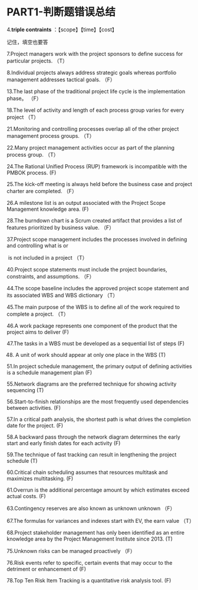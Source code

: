 # PART1-判断题错误总结

4.**triple contraints** ：【scope】【time】【cost】

记住，填空也要答

7.Project managers work with the project sponsors to define success for particular projects.      （T）

8.Individual projects always address strategic goals whereas portfolio management addresses tactical goals.     （F）

13.The last phase of the traditional project life cycle is the implementation phase。                                                     （F）

18.The level of activity and length of each process group varies for every project                                                             （T）

21.Monitoring and controlling processes overlap all of the other project management process groups.                     （T）

22.Many project management activities occur as part of the planning process group.                                                      （T）

24.The Rational Unified Process (RUP) framework is incompatible with the PMBOK process.                                        (F)

25.The kick-off meeting is always held before the business case and project charter are completed.                             （F）

26.A milestone list is an output associated with the Project Scope Management knowledge area.                                    (F)

28.The burndown chart is a Scrum created artifact that provides a list of features prioritized by business value.          （F）

37.Project scope management includes the processes involved in defining and controlling what is or

​      is not included in a project   （T）

40.Project scope statements must include the project boundaries, constraints, and assumptions.                           （F）

44.The scope baseline includes the approved project scope statement and its associated WBS and WBS dictionary        （T）

45.The main purpose of the WBS is to define all of the work required to complete a project.                                                （T）

46.A work package represents one component of the product that the project aims to deliver                                              (F)

47.The tasks in a WBS must be developed as a sequential list of steps                                                                                   (F)

48. A unit of work should appear at only one place in the WBS                                                                                                     (T)

51.In project schedule management, the primary output of defining activities is a schedule management plan               (F)

55.Network diagrams are the preferred technique for showing activity sequencing                                                              (T)

56.Start-to-finish relationships are the most frequently used dependencies between activities.                                        (F)

57.In a critical path analysis, the shortest path is what drives the completion date for the project.                                       (F)

58.A backward pass through the network diagram determines the early start and early finish dates for each activity          (F)

59.The technique of fast tracking can result in lengthening the project schedule                                                                          (T)

60.Critical chain scheduling assumes that resources multitask and maximizes multitasking.                                                  (F)

61.Overrun is the additional percentage amount by which estimates exceed actual costs.                                                       (F)

63.Contingency reserves are also known as unknown unknown	                                                                                               （F）

67.The formulas for variances and indexes start with EV, the earn  value                                                                        （T）

68.Project stakeholder management has only been identified as an entire knowledge area by the Project Management Institute since 2013.                                                                                                                                                                                                   (T)

75.Unknown risks can be managed proactively                                                                                                                                 （F）

76.Risk events refer to specific, certain events that may occur to the detriment or enhancement of                                      (F)

78.Top Ten Risk Item Tracking is a quantitative risk analysis tool.                                                                                                      (F)

​                                                                 

